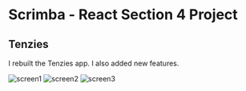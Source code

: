 # Scrimba - React Section 4 Project
## Tenzies

I rebuilt the Tenzies app. I also added new features.

![screen1](https://user-images.githubusercontent.com/90547920/188629811-9119e82a-576d-486a-bc7f-126663575a56.png)
![screen2](https://user-images.githubusercontent.com/90547920/188629824-4aa1903d-faad-4dde-835a-568d60d8c22d.png)
![screen3](https://user-images.githubusercontent.com/90547920/188629841-09b76fce-6771-45c9-8621-33d535b841d4.png)
